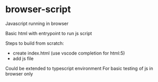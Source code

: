 # browser-script
Javascript running in browser

Basic html with entrypoint to run js script

Steps to build from scratch:
   * create index.html (use vscode completion for html:5)
   * add js file

Could be extended to typescript environment
For basic testing of js in browser only

